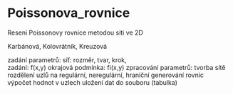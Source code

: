 # Poissonova_rovnice
Reseni Poissonovy rovnice metodou siti ve 2D

Karbánová, Kolovrátník, Kreuzová 

zadání parametrů: 
  síť: rozměr, tvar, krok,  
  zadání: f(x,y) 
  okrajová podmínka: fi(x,y) 
zpracování parametrů: 
  tvorba sítě 
  rozdělení uzlů na regulární, neregulární, hraniční 
generování rovnic  
výpočet hodnot v uzlech 
uložení dat do souboru (tabulka) 
